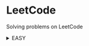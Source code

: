 # LeetCode
Solving problems on LeetCode
<details>
<summary>EASY</summary>

|Name|Problem|Solution|
|---|---|---|
|Add Two Integers|https://leetcode.com/problems/add-two-integers/|https://github.com/savra/LeetCode/blob/master/src/main/java/com/hvdbs/leetcode/solution/java/AddTwoIntegers.java|
|Build Array from Permutation|https://leetcode.com/problems/build-array-from-permutation/|https://github.com/savra/LeetCode/blob/master/src/main/java/com/hvdbs/leetcode/solution/java/BuildArrayFromPermutation.java|
|Cells in a Range on an Excel Sheet|https://leetcode.com/problems/cells-in-a-range-on-an-excel-sheet/description/|https://github.com/savra/LeetCode/blob/master/src/main/java/com/hvdbs/leetcode/solution/java/CellsInARangeOnAnExcelSheet.java|
|Check if the Sentence Is Pangram|https://leetcode.com/problems/check-if-the-sentence-is-pangram/description/|https://github.com/savra/LeetCode/blob/master/src/main/java/com/hvdbs/leetcode/solution/java/CheckIfTheSentenceIsPangram.java|
|Check If Two String Arrays are Equivalent|https://leetcode.com/problems/check-if-two-string-arrays-are-equivalent/|https://github.com/savra/LeetCode/blob/master/src/main/java/com/hvdbs/leetcode/solution/java/CheckIfTwoStringArraysAreEquivalent.java|
|Concatenation of Array|https://leetcode.com/problems/concatenation-of-array/|https://github.com/savra/LeetCode/blob/master/src/main/java/com/hvdbs/leetcode/solution/java/ConcatenationOfArray.java|
|Convert Binary Number in a Linked List to Integer|https://leetcode.com/problems/convert-binary-number-in-a-linked-list-to-integer/|https://github.com/savra/LeetCode/blob/master/src/main/java/com/hvdbs/leetcode/solution/java/ConvertBinaryNumberInALinkedListToInteger.java|
|Convert the Temperature|https://leetcode.com/problems/convert-the-temperature/description/|https://github.com/savra/LeetCode/blob/master/src/main/java/com/hvdbs/leetcode/solution/java/ConvertTheTemperature.java|
|Count Asterisks|https://leetcode.com/problems/count-asterisks/|https://github.com/savra/LeetCode/blob/master/src/main/java/com/hvdbs/leetcode/solution/java/CountAsterisks.java|
|Count Items Matching a Rule|https://leetcode.com/problems/count-items-matching-a-rule/description/|https://github.com/savra/LeetCode/blob/master/src/main/java/com/hvdbs/leetcode/solution/java/CountItemsMatchingARule.java|
|Count Number of Pairs With Absolute Difference K|https://leetcode.com/problems/count-number-of-pairs-with-absolute-difference-k/description/|https://github.com/savra/LeetCode/blob/master/src/main/java/com/hvdbs/leetcode/solution/java/CountNumberOfPairsWithAbsoluteDifferenceK.java|
|Count of Matches in Tournament|https://leetcode.com/problems/count-of-matches-in-tournament/description/|https://github.com/savra/LeetCode/blob/master/src/main/java/com/hvdbs/leetcode/solution/java/CountOfMatchesInTournament.java|
|Count the Number of Consistent Strings|https://leetcode.com/problems/count-the-number-of-consistent-strings/|https://github.com/savra/LeetCode/blob/master/src/main/java/com/hvdbs/leetcode/solution/java/CountTheNumberOfConsistentStrings.java|
|Create Target Array in the Given Order|https://leetcode.com/problems/create-target-array-in-the-given-order/description/|https://github.com/savra/LeetCode/blob/master/src/main/java/com/hvdbs/leetcode/solution/java/CreateTargetArrayInTheGivenOrder.java|
|Decode the Message|https://leetcode.com/problems/decode-the-message/|https://github.com/savra/LeetCode/blob/master/src/main/java/com/hvdbs/leetcode/solution/java/DecodeTheMessage.java|
|Decompress Run-Length Encoded List|https://leetcode.com/problems/decompress-run-length-encoded-list/|https://github.com/savra/LeetCode/blob/master/src/main/java/com/hvdbs/leetcode/solution/java/DecompressRunLengthEncodedList.java|
|Defanging an IP Address|https://leetcode.com/problems/defanging-an-ip-address/|https://github.com/savra/LeetCode/blob/master/src/main/java/com/hvdbs/leetcode/solution/java/DefangingAnIPAddress.java|
|Determine if String Halves Are Alike|https://leetcode.com/problems/determine-if-string-halves-are-alike/|https://github.com/savra/LeetCode/blob/master/src/main/java/com/hvdbs/leetcode/solution/java/DetermineIfStringHalvesAreAlike.java|
|Final Value of Variable After Performing Operations|https://leetcode.com/problems/final-value-of-variable-after-performing-operations/|https://github.com/savra/LeetCode/blob/master/src/main/java/com/hvdbs/leetcode/solution/java/FinalValueOfVariableAfterPerformingOperations.java|
|Goal Parser Interpretation|https://leetcode.com/problems/goal-parser-interpretation/description/|https://github.com/savra/LeetCode/blob/master/src/main/java/com/hvdbs/leetcode/solution/java/GoalParserInterpretation.java|
|How Many Numbers Are Smaller Than the Current Number|https://leetcode.com/problems/how-many-numbers-are-smaller-than-the-current-number|https://github.com/savra/LeetCode/blob/master/src/main/java/com/hvdbs/leetcode/solution/java/HowManyNumbersAreSmallerThanTheCurrentNumber.java|
|Jewels and Stones|https://leetcode.com/problems/jewels-and-stones/|https://github.com/savra/LeetCode/blob/master/src/main/java/com/hvdbs/leetcode/solution/java/JewelsAndStones.java|
|Kids With the Greatest Number of Candies|https://leetcode.com/problems/kids-with-the-greatest-number-of-candies/|https://github.com/savra/LeetCode/blob/master/src/main/java/com/hvdbs/leetcode/solution/java/KidsWithTheGreatestNumberOfCandies.java|
|Leaf-Similar Trees|https://leetcode.com/problems/leaf-similar-trees/description/|https://github.com/savra/LeetCode/blob/master/src/main/java/com/hvdbs/leetcode/solution/java/LeafSimilarTrees.java|
|Maximum 69 Number|https://leetcode.com/problems/maximum-69-number/|https://github.com/savra/LeetCode/blob/master/src/main/java/com/hvdbs/leetcode/solution/java/Maximum69Number.java|
|Maximum Number of Words Found in Sentences|https://leetcode.com/problems/maximum-number-of-words-found-in-sentences/|https://github.com/savra/LeetCode/blob/master/src/main/java/com/hvdbs/leetcode/solution/java/MaximumNumberOfWordsFoundInSentences.java|
|Minimum Number of Moves to Seat Everyone|https://leetcode.com/problems/minimum-number-of-moves-to-seat-everyone/|https://github.com/savra/LeetCode/blob/master/src/main/java/com/hvdbs/leetcode/solution/java/MinimumNumberOfMovesToSeatEveryone.java|
|Minimum Sum of Four Digit Number After Splitting Digits|https://leetcode.com/problems/minimum-sum-of-four-digit-number-after-splitting-digits/|https://github.com/savra/LeetCode/blob/master/src/main/java/com/hvdbs/leetcode/solution/java/MinimumSumOfFourDigitNumberAfterSplittingDigits.java|
|Number of Arithmetic Triplets|https://leetcode.com/problems/number-of-arithmetic-triplets/description/|https://github.com/savra/LeetCode/blob/master/src/main/java/com/hvdbs/leetcode/solution/java/NumberOfArithmeticTriplets.java|
|Number of Good Pairs|https://leetcode.com/problems/number-of-good-pairs/|https://github.com/savra/LeetCode/blob/master/src/main/java/com/hvdbs/leetcode/solution/java/NumberOfGoodPairs.java|
|Number of Steps to Reduce a Number to Zero|https://leetcode.com/problems/number-of-steps-to-reduce-a-number-to-zero/description/|https://github.com/savra/LeetCode/blob/master/src/main/java/com/hvdbs/leetcode/solution/java/NumberOfStepsToReduceANumberToZero.java|
|Palindrome Number|https://leetcode.com/problems/palindrome-number/|https://github.com/savra/LeetCode/blob/master/src/main/java/com/hvdbs/leetcode/solution/java/PalindromeNumber.java|
|Design Parking System|https://leetcode.com/problems/design-parking-system/|https://github.com/savra/LeetCode/blob/master/src/main/java/com/hvdbs/leetcode/solution/java/ParkingSystem.java|
|Range Sum of BST|https://leetcode.com/problems/range-sum-of-bst/|https://github.com/savra/LeetCode/blob/master/src/main/java/com/hvdbs/leetcode/solution/java/RangeSumOfBST.java|
|Remove Duplicates from Sorted Array|https://leetcode.com/problems/remove-duplicates-from-sorted-array/|https://github.com/savra/LeetCode/blob/master/src/main/java/com/hvdbs/leetcode/solution/java/RemoveDuplicatesFromSortedArray.java|
|Remove Element|https://leetcode.com/problems/remove-element/|https://github.com/savra/LeetCode/blob/master/src/main/java/com/hvdbs/leetcode/solution/java/RemoveElement.java|
|Richest Customer Wealth|https://leetcode.com/problems/richest-customer-wealth/|https://github.com/savra/LeetCode/blob/master/src/main/java/com/hvdbs/leetcode/solution/java/RichestCustomerWealth.java|
|Root Equals Sum of Children|https://leetcode.com/problems/root-equals-sum-of-children/|https://github.com/savra/LeetCode/blob/master/src/main/java/com/hvdbs/leetcode/solution/java/RootEqualsSumOfChildren.java|
|Running Sum of 1d Array|https://leetcode.com/problems/running-sum-of-1d-array/|https://github.com/savra/LeetCode/blob/master/src/main/java/com/hvdbs/leetcode/solution/java/RunningSumOf1dArray.java|
|Shuffle String|https://leetcode.com/problems/shuffle-string/description/|https://github.com/savra/LeetCode/blob/master/src/main/java/com/hvdbs/leetcode/solution/java/ShuffleString.java|
|Shuffle the Array|https://leetcode.com/problems/shuffle-the-array/|https://github.com/savra/LeetCode/blob/master/src/main/java/com/hvdbs/leetcode/solution/java/ShuffleTheArray.java|
|Smallest Even Multiple|https://leetcode.com/problems/smallest-even-multiple/|https://github.com/savra/LeetCode/blob/master/src/main/java/com/hvdbs/leetcode/solution/java/SmallestEvenMultiple.java|
|Sorting the Sentence|https://leetcode.com/problems/sorting-the-sentence/description/|https://github.com/savra/LeetCode/blob/master/src/main/java/com/hvdbs/leetcode/solution/java/SortingTheSentence.java|
|Sort the People|https://leetcode.com/problems/sort-the-people/|https://github.com/savra/LeetCode/blob/master/src/main/java/com/hvdbs/leetcode/solution/java/SortThePeople.java|
|Split a String in Balanced Strings|https://leetcode.com/problems/split-a-string-in-balanced-strings/description/|https://github.com/savra/LeetCode/blob/master/src/main/java/com/hvdbs/leetcode/solution/java/SplitAStringInBalancedStrings.java|
|Subtract the Product and Sum of Digits of an Integer|https://leetcode.com/problems/subtract-the-product-and-sum-of-digits-of-an-integer/description/|https://github.com/savra/LeetCode/blob/master/src/main/java/com/hvdbs/leetcode/solution/java/SubtractTheProductAndSumOfDigitsOfAnInteger.java|
|Truncate Sentence|https://leetcode.com/problems/truncate-sentence/|https://github.com/savra/LeetCode/blob/master/src/main/java/com/hvdbs/leetcode/solution/java/TruncateSentence.java|
|Two Sum|https://leetcode.com/problems/two-sum/|https://github.com/savra/LeetCode/blob/master/src/main/java/com/hvdbs/leetcode/solution/java/TwoSum.java|
</details>